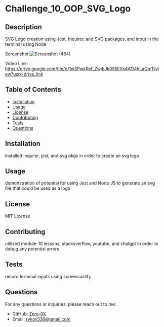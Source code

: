 # Challenge_10_OOP_SVG_Logo

## Description
  SVG Logo creation using Jest, Inquirer, and SVG packages, and input in the terminal using Node 

  Screenshot:![Screenshot (464)](https://github.com/Zero-0X/Challenge_10_OOP_SVG_Logo/assets/110013207/355ab407-9000-48ae-9d09-c3204893816a)

  Video Link: https://drive.google.com/file/d/1wSPwkRef_ZwjbJk055EXs4ATt4hLaQmT/view?usp=drive_link
  
## Table of Contents
- [Installation](#installation)
- [Usage](#usage)
- [License](#license)
- [Contributing](#contributing)
- [Tests](#tests)
- [Questions](#questions)
  
## Installation
installed inquirer, jest, and svg pkgs in order to create an svg logo
  
## Usage
demonstration of potential for using Jest and Node JS to generate an svg file that could be used as a logo
  
## License
MIT License
  
## Contributing
utilized module-10 lessons, stackoverflow, youtube, and chatgpt in order to debug any potential errors
  
## Tests
record terminal inputs using screencastify
  
## Questions
For any questions or inquiries, please reach out to me:
- GitHub: [Zero-0X](https://github.com/Zero-0X)
- Email: [rvkov536@gmail.com](mailto:rvkov536@gmail.com)
